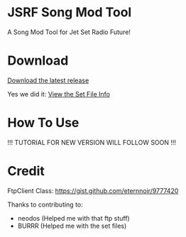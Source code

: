 # JSRF Song Mod Tool
A Song Mod Tool for Jet Set Radio Future! 

# Download
[Download the latest release](https://github.com/chrisderwahre/JSRF_Song_Mod_Tool/releases)

Yes we did it: [View the Set File Info](https://pastebin.com/raw/spiE5xup)

# How To Use
!!! TUTORIAL FOR NEW VERSION WILL FOLLOW SOON !!!

# Credit

FtpClient Class: https://gist.github.com/eternnoir/9777420 

Thanks to contributing to:
 - neodos (Helped me with that ftp stuff)
 - BURRR (Helped me with the set files)
